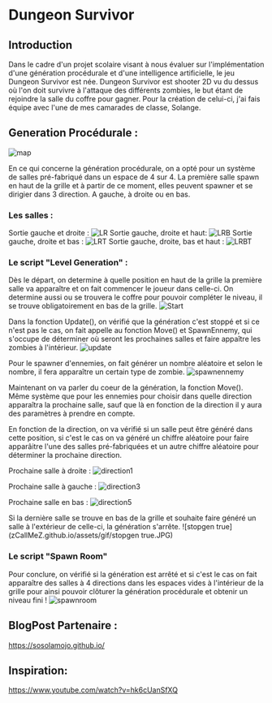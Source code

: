 # Dungeon Survivor

## Introduction

Dans le cadre d'un projet scolaire visant à nous évaluer sur l'implémentation d'une génération procédurale et d'une intelligence artificielle, le jeu Dungeon Survivor est née.
Dungeon Survivor est shooter 2D vu du dessus où l'on doit survivre à l'attaque des différents zombies, le but étant de rejoindre la salle du coffre pour gagner.
Pour la création de celui-ci, j'ai fais équipe avec l'une de mes camarades de classe, Solange.

## Generation Procédurale :

![map](zCallMeZ.github.io/assets/gif/map.gif)

En ce qui concerne la génération procédurale, on a opté pour un système de salles pré-fabriqué dans un espace de 4 sur 4. La première salle spawn en haut de la grille et à partir de ce moment, elles peuvent spawner et se dirigier dans 3 direction. A gauche, à droite ou en bas. 

### Les salles :
Sortie gauche et droite :
![LR](zCallMeZ.github.io/assets/gif/LR.JPG)
Sortie gauche, droite et haut:
![LRB](zCallMeZ.github.io/assets/gif/LRB.JPG)
Sortie gauche, droite et bas : 
![LRT](zCallMeZ.github.io/assets/gif/LRT.JPG)
Sortie gauche, droite, bas et haut :
![LRBT](zCallMeZ.github.io/assets/gif/LRBT.JPG)

### Le script "Level Generation" :
Dès le départ, on determine à quelle position en haut de la grille la première salle va apparaître et on fait commencer le joueur dans celle-ci. On determine aussi ou se trouvera le coffre pour pouvoir compléter le niveau, il se trouve obligatoirement en bas de la grille. 
![Start](zCallMeZ.github.io/assets/gif/Start.JPG)


Dans la fonction Update(), on vérifié que la génération c'est stoppé et si ce n'est pas le cas, on fait appelle au fonction Move() et SpawnEnnemy, qui s'occupe de déterminer où seront les prochaines salles et faire appaître les zombies à l'intérieur. 
![update](zCallMeZ.github.io/assets/gif/update.JPG)

Pour le spawner d'ennemies, on fait générer un nombre aléatoire et selon le nombre, il fera apparaître un certain type de zombie. 
![spawnennemy](zCallMeZ.github.io/assets/gif/spawnennemy.JPG)

Maintenant on va parler du coeur de la génération, la fonction Move(). Même système que pour les ennemies pour choisir dans quelle direction apparaîtra la prochaine salle, sauf que là en fonction de la direction il y aura des paramètres à prendre en compte.

En fonction de la direction, on va vérifié si un salle peut être généré dans cette position, si c'est le cas on va généré un chiffre aléatoire pour faire apparâitre l'une des salles pré-fabriquées et un autre chiffre aléatoire pour déterminer la prochaine direction. 

Prochaine salle à droite : 
![direction1](zCallMeZ.github.io/assets/gif/direction1.JPG)

Prochaine salle à gauche :
![direction3](zCallMeZ.github.io/assets/gif/direction3.JPG)

Prochaine salle en bas :
![direction5](zCallMeZ.github.io/assets/gif/direction5.JPG)

Si la dernière salle se trouve en bas de la grille et souhaite faire généré un salle à l'extérieur de celle-ci, la génération s'arrête.
![stopgen true](zCallMeZ.github.io/assets/gif/stopgen true.JPG)

### Le script "Spawn Room"
Pour conclure, on vérifié si la génération est arrêté et si c'est le cas on fait apparaître des salles à 4 directions dans les espaces vides à l'intérieur de la grille pour ainsi pouvoir clôturer la génération procédurale et obtenir un niveau fini !
![spawnroom](zCallMeZ.github.io/assets/gif/spawnroom.JPG)

## BlogPost Partenaire :
https://sosolamojo.github.io/

## Inspiration:
https://www.youtube.com/watch?v=hk6cUanSfXQ
